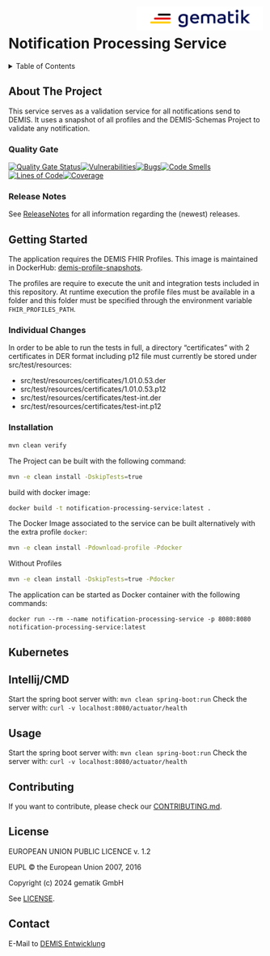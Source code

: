<img align="right" width="250" height="47" src="media/Gematik_Logo_Flag.png"/> <br/>

# Notification Processing Service

<details>
  <summary>Table of Contents</summary>
  <ol>
    <li>
      <a href="#about-the-project">About The Project</a>
       <ul>
        <li><a href="#status">Status</a></li>
        <li><a href="#release-notes">Release Notes</a></li>
      </ul>
	</li>
    <li>
      <a href="#getting-started">Getting Started</a>
      <ul>
        <li><a href="#docker-build">Docker build</a></li>
        <li><a href="#docker-run">Docker run</a></li>
        <li><a href="#intellij-cmd">Intellij/CMD</a></li>
        <li><a href="#kubernetes">Kubernetes</a></li>
        <li><a href="#endpoints">Endpoints</a></li>
      </ul>
    </li>
    <li><a href="#contributing">Contributing</a></li>
    <li><a href="#license">License</a></li>
    <li><a href="#contact">Contact</a></li>
  </ol>
</details>

## About The Project

This service serves as a validation service for all notifications send to DEMIS. It uses a snapshot of all profiles and
the DEMIS-Schemas Project to validate any notification.

### Quality Gate

[![Quality Gate Status](https://sonar.prod.ccs.gematik.solutions/api/project_badges/measure?project=de.gematik.demis%3Anotification-processing-service&metric=alert_status&token=sqb_3c53ebb2ac4a23ddd181b73267d22d5bddb52ffb)](https://sonar.prod.ccs.gematik.solutions/dashboard?id=de.gematik.demis%3Anotification-processing-service)[![Vulnerabilities](https://sonar.prod.ccs.gematik.solutions/api/project_badges/measure?project=de.gematik.demis%3Anotification-processing-service&metric=vulnerabilities&token=sqb_3c53ebb2ac4a23ddd181b73267d22d5bddb52ffb)](https://sonar.prod.ccs.gematik.solutions/dashboard?id=de.gematik.demis%3Anotification-processing-service)[![Bugs](https://sonar.prod.ccs.gematik.solutions/api/project_badges/measure?project=de.gematik.demis%3Anotification-processing-service&metric=bugs&token=sqb_3c53ebb2ac4a23ddd181b73267d22d5bddb52ffb)](https://sonar.prod.ccs.gematik.solutions/dashboard?id=de.gematik.demis%3Anotification-processing-service)[![Code Smells](https://sonar.prod.ccs.gematik.solutions/api/project_badges/measure?project=de.gematik.demis%3Anotification-processing-service&metric=code_smells&token=sqb_3c53ebb2ac4a23ddd181b73267d22d5bddb52ffb)](https://sonar.prod.ccs.gematik.solutions/dashboard?id=de.gematik.demis%3Anotification-processing-service)[![Lines of Code](https://sonar.prod.ccs.gematik.solutions/api/project_badges/measure?project=de.gematik.demis%3Anotification-processing-service&metric=ncloc&token=sqb_3c53ebb2ac4a23ddd181b73267d22d5bddb52ffb)](https://sonar.prod.ccs.gematik.solutions/dashboard?id=de.gematik.demis%3Anotification-processing-service)[![Coverage](https://sonar.prod.ccs.gematik.solutions/api/project_badges/measure?project=de.gematik.demis%3Anotification-processing-service&metric=coverage&token=sqb_3c53ebb2ac4a23ddd181b73267d22d5bddb52ffb)](https://sonar.prod.ccs.gematik.solutions/dashboard?id=de.gematik.demis%3Anotification-processing-service)


### Release Notes

See [ReleaseNotes](ReleaseNotes.md) for all information regarding the (newest) releases.

## Getting Started

The application requires the DEMIS FHIR Profiles. This image is maintained in DockerHub: 
[demis-profile-snapshots](https://hub.docker.com/repository/docker/gematik1/demis-fhir-profile-snapshots/general).

The profiles are require to execute the unit and integration tests included in this repository. At runtime execution the
profile files must be available in a folder and this folder must be specified through the environment
variable `FHIR_PROFILES_PATH`.

### Individual Changes
In order to be able to run the tests in full, a directory “certificates” with 2 certificates in DER format including 
p12 file must currently be stored under src/test/resources:
* src/test/resources/certificates/1.01.0.53.der
* src/test/resources/certificates/1.01.0.53.p12
* src/test/resources/certificates/test-int.der
* src/test/resources/certificates/test-int.p12


### Installation

```sh
mvn clean verify
```

The Project can be built with the following command:

```sh
mvn -e clean install -DskipTests=true
```
build with docker image:

```sh
docker build -t notification-processing-service:latest .
```
The Docker Image associated to the service can be built alternatively with the extra profile `docker`:

```sh
mvn -e clean install -Pdownload-profile -Pdocker
```

Without Profiles
```sh
mvn -e clean install -DskipTests=true -Pdocker
```

The application can be started as Docker container with the following commands:

```shell
docker run --rm --name notification-processing-service -p 8080:8080 notification-processing-service:latest
```
## Kubernetes

## Intellij/CMD

Start the spring boot server with: `mvn clean spring-boot:run`
Check the server with: `curl -v localhost:8080/actuator/health`

## Usage

Start the spring boot server with: `mvn clean spring-boot:run`
Check the server with: `curl -v localhost:8080/actuator/health`

## Contributing

If you want to contribute, please check our [CONTRIBUTING.md](./CONTRIBUTING.md).

## License
EUROPEAN UNION PUBLIC LICENCE v. 1.2

EUPL © the European Union 2007, 2016

Copyright (c) 2024 gematik GmbH

See [LICENSE](./LICENSE.md).

## Contact

E-Mail to [DEMIS Entwicklung](mailto:demis-entwicklung@gematik.de?subject=[GitHub]%20Notification-Processing-Service)
